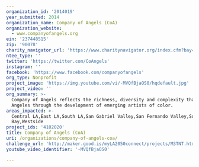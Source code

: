 ```yaml
---
organization_id: '2014019'
year_submitted: 2014
organization_name: Company of Angels (CoA)
organization_website:
  - www.companyofangels.org
ein: '237448515'
zip: '90078'
charity_navigator_url: 'https://www.charitynavigator.org/index.cfm?bay=search.profile&ein=237448515'
ntee_type: ''
twitter: 'https://twitter.com/CoAngels'
instagram: ''
facebook: 'https://www.facebook.com/companyofangels'
org_type: Nonprofit
project_image: 'https://img.youtube.com/vi/-MVQfBjaOS0/hqdefault.jpg'
project_video: ''
org_summary: >-
  Company of Angels reflects the richness, diversity and complexity that is Los
  Angeles through the development of emerging artists of color.
areas_impacted: >-
  Central LA,East LA,South LA,San Gabriel Valley,San Fernando Valley,South
  Bay,Westside
project_ids: '4102020'
title: Company of Angels (CoA)
uri: /organizations/company-of-angels-coa/
challenge_url: 'http://maker.good.is/myLA2050connect/projects/M3TNT.html'
youtube_video_identifier: '-MVQfBjaOS0'

---
```

